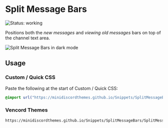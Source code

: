 # Split Message Bars
![Status: working](https://img.shields.io/badge/status-working-green)

Positions both the *new messages* and *viewing old messages* bars on top of the channel text area.

![Split Message Bars in dark mode](preview.avif)

## Usage
### Custom / Quick CSS
Paste the following at the start of Custom / Quick CSS:
```css
@import url("https://minidiscordthemes.github.io/Snippets/SplitMessageBars/SplitMessageBars.css");
```
### Vencord Themes
```
https://minidiscordthemes.github.io/Snippets/SplitMessageBars/SplitMessageBars.css
```